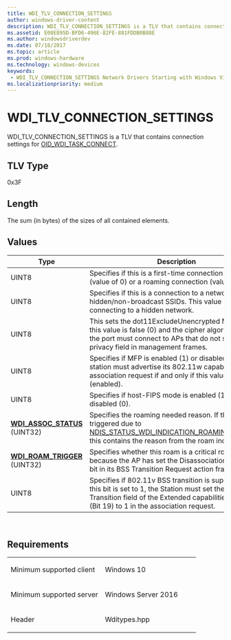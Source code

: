 ```yaml
---
title: WDI_TLV_CONNECTION_SETTINGS
author: windows-driver-content
description: WDI_TLV_CONNECTION_SETTINGS is a TLV that contains connection settings for OID_WDI_TASK_CONNECT.
ms.assetid: E08E895D-BFD6-496E-82FE-881FDDB0B88E
ms.author: windowsdriverdev 
ms.date: 07/18/2017 
ms.topic: article 
ms.prod: windows-hardware 
ms.technology: windows-devices 
keywords:
 - WDI_TLV_CONNECTION_SETTINGS Network Drivers Starting with Windows Vista
ms.localizationpriority: medium
---
```


# WDI\_TLV\_CONNECTION\_SETTINGS


WDI\_TLV\_CONNECTION\_SETTINGS is a TLV that contains connection settings for [OID\_WDI\_TASK\_CONNECT](https://msdn.microsoft.com/library/windows/hardware/dn925948).

## TLV Type


0x3F

## Length


The sum (in bytes) of the sizes of all contained elements.

## Values


| Type                                                         | Description                                                                                                                                                                                                               |
|--------------------------------------------------------------|---------------------------------------------------------------------------------------------------------------------------------------------------------------------------------------------------------------------------|
| UINT8                                                        | Specifies if this is a first-time connection request (value of 0) or a roaming connection (value of 1).                                                                                                                   |
| UINT8                                                        | Specifies if this is a connection to a network with hidden/non-broadcast SSIDs. This value is 1 when connecting to a hidden network.                                                                                      |
| UINT8                                                        | This sets the dot11ExcludeUnencrypted MIB. When this value is false (0) and the cipher algorithm is WEP, the port must connect to APs that do not set the privacy field in management frames.                             |
| UINT8                                                        | Specifies if MFP is enabled (1) or disabled (0). The station must advertise its 802.11w capabilities in the association request if and only if this value is set to 1 (enabled).                                          |
| UINT8                                                        | Specifies if host-FIPS mode is enabled (1) or disabled (0).                                                                                                                                                               |
| [**WDI\_ASSOC\_STATUS**](https://msdn.microsoft.com/library/windows/hardware/dn897725) (UINT32) | Specifies the roaming needed reason. If this is triggered due to [NDIS\_STATUS\_WDI\_INDICATION\_ROAMING\_NEEDED](https://msdn.microsoft.com/library/windows/hardware/dn925648), this contains the reason from the roam indication. |
| [**WDI\_ROAM\_TRIGGER**](https://msdn.microsoft.com/library/windows/hardware/mt269103) (UINT32) | Specifies whether this roam is a critical roam because the AP has set the Disassociation Imminent bit in its BSS Transition Request action frame.                                                                         |
| UINT8                                                        | Specifies if 802.11v BSS transition is supported. If this bit is set to 1, the Station must set the BSS Transition field of the Extended capabilities element (Bit 19) to 1 in the association request.                   |

 

Requirements
------------

<table>
<colgroup>
<col width="50%" />
<col width="50%" />
</colgroup>
<tbody>
<tr class="odd">
<td><p>Minimum supported client</p></td>
<td><p>Windows 10</p></td>
</tr>
<tr class="even">
<td><p>Minimum supported server</p></td>
<td><p>Windows Server 2016</p></td>
</tr>
<tr class="odd">
<td><p>Header</p></td>
<td>Wditypes.hpp</td>
</tr>
</tbody>
</table>

 

 




